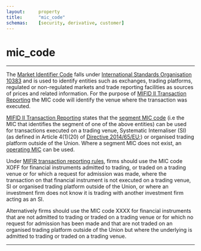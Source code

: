 ```yaml
---
layout:		property
title:		"mic_code"
schemas:	[security, derivative, customer]
---
```


# mic_code

---

The [Market Identifier Code][mic] falls under [International Standards Organisation 10383][iso10383] and is used to identify entities such as exchanges, trading platforms, regulated or non-regulated markets and trade reporting facilities as sources of prices and related information. For the purpose of [MIFID II Transaction Reporting][rts] the MIC code will identify the venue where the transaction was executed.

[MIFID II Transaction Reporting][rts] states that the [segment  MIC code][mic] (i.e the MIC that identifies the segment of one of the above entities) can be used for transactions executed on a trading venue, Systematic Internaliser (SI) (as defined in Article 4(1)(20) of [Directive 2014/65/EU;][mifid]) or organised trading platform outside of the Union. Where a segment MIC does not exist, an [operating MIC][mic] can be used.

Under [MIFIR transaction reporting rules][rts], firms should use the MIC code XOFF for financial instruments admitted to trading, or traded on a trading venue or for which a request for admission was made, where the transaction on that financial instrument is not executed on a trading venue, SI or organised trading platform outside of the Union, or where an investment firm does not know it is trading with another investment firm acting as an SI.

Alternatively firms should use the MIC code XXXX for financial instruments that are not admitted to trading or traded on a trading venue or for which no request for admission has been made and that are not traded on an organised trading platform outside of the Union but where the underlying is admitted to trading or traded on a trading venue.

---

[iso10383]: https://www.iso20022.org/sites/default/files/ISO10383_MIC/ISO10383_MIC.pdf
[mic]: https://www.iso20022.org/market-identifier-codes
[rts]: https://eur-lex.europa.eu/legal-content/EN/TXT/?toc=OJ:L:2017:087:TOC&uri=uriserv:OJ.L_.2017.087.01.0449.01.ENG
[mifid]: https://eur-lex.europa.eu/legal-content/EN/TXT/PDF/?uri=CELEX:32014L0065
